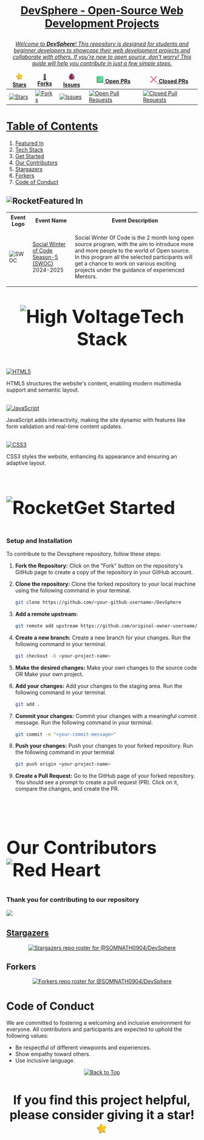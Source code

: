 <div align = "center" id="top">
<a href="#top">
<div align="center">

# <p>DevSphere - Open-Source Web Development Projects
</p>

<i><p>Welcome to **DevSphere**! This repository is designed for students and beginner developers to showcase their web development projects and collaborate with others. If you're new to open source, don’t worry! This guide will help you contribute in just a few simple steps.</p></i>

</div>

<table align="center">
    <thead align="center">
        <tr border: 1px;>
            <td><b><img src="https://raw.githubusercontent.com/Tarikul-Islam-Anik/tarikul-islam-anik/main/assets/images/Star.png" width="20" height="20"> Stars</b></td>
            <td><b>🍴 Forks</b></td>
            <td><b><img src="https://raw.githubusercontent.com/Tarikul-Islam-Anik/tarikul-islam-anik/main/assets/images/Lady%20Beetle.png" width="20" height="20"> Issues</b></td>
            <td><b><img src="https://raw.githubusercontent.com/Tarikul-Islam-Anik/tarikul-islam-anik/main/assets/images/Check%20Mark%20Button.png" width="20" height="20"> Open PRs</b></td>
            <td><b><img src="https://raw.githubusercontent.com/Tarikul-Islam-Anik/tarikul-islam-anik/main/assets/images/Cross%20Mark.png" width="20" height="20"> Closed PRs</b></td>
        </tr>
     </thead>
    <tbody>
         <tr>
            <td><img alt="Stars" src="https://img.shields.io/github/stars/SOMNATH0904/DevSphere?style=flat&logo=github"/></td>
             <td><img alt="Forks" src="https://img.shields.io/github/forks/SOMNATH0904/DevSphere?style=flat&logo=github"/></td>
            <td><img alt="Issues" src="https://img.shields.io/github/issues/SOMNATH0904/DevSphere?style=flat&logo=github"/></td>
            <td><img alt="Open Pull Requests" src="https://img.shields.io/github/issues-pr/SOMNATH0904/DevSphere?style=flat&logo=github"/></td>
           <td><img alt="Closed Pull Requests" src="https://img.shields.io/github/issues-pr-closed/SOMNATH0904/DevSphere?style=flat&color=critical&logo=github"/></td>
        </tr>
    </tbody>
</table>
</div>

# Table of Contents

1. [Featured In](#featured-in)
2. [Tech Stack](#tech-stack)
3. [Get Started](#get-started)
4. [Our Contributors](#our-contributors)
5. [Stargazers](#stargazers)
6. [Forkers](#forkers)
7. [Code of Conduct](#code-of-conduct)


## <img src="https://raw.githubusercontent.com/Tarikul-Islam-Anik/Animated-Fluent-Emojis/master/Emojis/Travel%20and%20places/Rocket.png" alt="Rocket" width="40" height="40" />Featured In
<table>

   <tr>
      <th>Event Logo</th>
      <th>Event Name</th>
      <th>Event Description</th>
   </tr>
   <tr>
        <td><img src="https://github.com/multiverseweb/Dataverse/blob/main/Documentation/images/SWOC.jpg" width="200" height="auto" loading="lazy" alt="SWOC"/></td>
        <td><a href="https://www.socialwinterofcode.com/">Social Winter of Code Season-5 (SWOC) </a>2024-2025</td>
       <td><p>Social Winter Of Code is the 2 month long open source program, with the aim to introduce more and more people to the world of Open source. In this program all the selected participants will get a chance to work on various exciting projects under the guidance of experienced Mentors.</p></td>
    </tr>
</table>

## <p style="font-family:var(--ff-philosopher);font-size:3rem;text-align:center;"><img src="https://raw.githubusercontent.com/Tarikul-Islam-Anik/Animated-Fluent-Emojis/master/Emojis/Travel%20and%20places/High%20Voltage.png" alt="High Voltage" width="40" height="40" />Tech Stack</p>
<a href="https://developer.mozilla.org/en-US/docs/Glossary/HTML5"> <img src="https://img.shields.io/badge/HTML5-E34F26.svg?style=for-the-badge&logo=HTML5&logoColor=white" alt="HTML5"> </a> <p>HTML5 structures the website's content, enabling modern multimedia support and semantic layout.</p><br> <a href="https://developer.mozilla.org/en-US/docs/Web/JavaScript"> <img src="https://img.shields.io/badge/JavaScript-F7DF1E.svg?style=for-the-badge&logo=JavaScript&logoColor=black" alt="JavaScript"> </a> <p>JavaScript adds interactivity, making the site dynamic with features like form validation and real-time content updates.</p><br> <a href="https://developer.mozilla.org/en-US/docs/Web/CSS"> <img src="https://img.shields.io/badge/CSS3-1572B6.svg?style=for-the-badge&logo=CSS3&logoColor=black" alt="CSS3"> </a> <p>CSS3 styles the website, enhancing its appearance and ensuring an adaptive layout.</p><br>



## <p style="font-size:3rem;"><img src="https://raw.githubusercontent.com/Tarikul-Islam-Anik/Animated-Fluent-Emojis/master/Emojis/Travel%20and%20places/Rocket.png" alt="Rocket" width="40" height="40" />Get Started</p>

### Setup and Installation

<p style="font-family:var(--ff-philosopher);">To contribute to the Devsphere repository, follow these steps:</p>

1. **Fork the Repository:**
   Click on the "Fork" button on the repository's GitHub page to create a copy of the repository in your GitHub account.

2. **Clone the repository:**
   Clone the forked repository to your local machine using the following command in your terminal.
   ```bash
   git clone https://github.com/<your-github-username>/DevSphere
   ```
3. **Add a remote upstream:**
   ```bash
   git remote add upstream https://github.com/original-owner-username/DevSphere
   ```
4. **Create a new branch:**
   Create a new branch for your changes. Run the following command in your terminal.
   ```bash
   git checkout -b <your-project-name>
   ```
5. **Make the desired changes:**
   Make your own changes to the source code OR Make your own project.

6. **Add your changes:**
   Add your changes to the staging area. Run the following command in your terminal.
   ```bash
   git add .
   ```
7. **Commit your changes:**
   Commit your changes with a meaningful commit message. Run the following command in your terminal.
   ```bash
   git commit -m "<your-commit-message>"
   ```
8. **Push your changes:**
   Push your changes to your forked repository. Run the following command in your terminal
   ```bash
   git push origin <your-project-name>
   ```
9. **Create a Pull Request:**
   Go to the GitHub page of your forked repository. You should see a prompt to create a pull request (PR). Click on it, compare the changes, and create the PR.

<br><br>

 ## <h2 style="font-size:3rem;">Our Contributors<img src="https://raw.githubusercontent.com/Tarikul-Islam-Anik/Animated-Fluent-Emojis/master/Emojis/Smilies/Red%20Heart.png" alt="Red Heart" width="40" height="40" /></h2>
  <h3>Thank you for contributing to our repository</h3>
<a href="https://github.com/SOMNATH0904/DevSphere/graphs/contributors">
<img src="https://contributors-img.web.app/image?repo=SOMNATH0904/DevSphere"/>

## Stargazers

<div align='center'>

[![Stargazers repo roster for @SOMNATH0904/DevSphere](https://reporoster.com/stars/SOMNATH0904/DevSphere)](https://github.com/SOMNATH0904/DevSphere/stargazers)

</div>

## Forkers

<div align='center'>

[![Forkers repo roster for @SOMNATH0904/DevSphere](https://reporoster.com/forks/SOMNATH0904/DevSphere)](https://github.com/SOMNATH0904/DevSphere/network/members)

</div>


# Code of Conduct
We are committed to fostering a welcoming and inclusive environment for everyone. All contributors and participants are expected to uphold the following values:

- Be respectful of different viewpoints and experiences.
- Show empathy toward others.
- Use inclusive language.

<div align="center">
    <a href="#top">
        <img src="https://img.shields.io/badge/Back%20to%20Top-000000?style=for-the-badge&logo=github&logoColor=white" alt="Back to Top">
    </a>
</div>

<center>
<h3 style="font-size:2rem;">
If you find this project helpful, please consider giving it a star! <img src="https://raw.githubusercontent.com/Tarikul-Islam-Anik/tarikul-islam-anik/main/assets/images/Star.png" width="30" height="30"></p>
</center>
